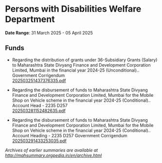 # Persons with Disabilities Welfare Department

**Date Range**: 31 March 2025 - 05 April 2025


## Funds
- Regarding the distribution of grants under 36-Subsidiary Grants (Salary) to Maharashtra State Divyang Finance and Development Corporation Limited, Mumbai in the financial year 2024-25 (Unconditional).. Government Corrigendum\
  [202503251437376335.pdf](https://gr.maharashtra.gov.in/Site/Upload/Government%20Resolutions/English/202503251437376335.pdf)

- Regarding the disbursement of funds to Maharashtra State Divyang Finance and Development Corporation Limited, Mumbai for the Mobile Shop on Vehicle scheme in the financial year 2024-25 (Conditional).. Account Head - 2235 D257\
  [202503281152482635.pdf](https://gr.maharashtra.gov.in/Site/Upload/Government%20Resolutions/English/202503281152482635.pdf)

- Regarding the disbursement of funds to Maharashtra State Divyang Finance and Development Corporation Limited, Mumbai for the Mobile Shop on Vehicle scheme in the financial year 2024-25 (Conditional).. Account Heading - 2235 D257 Government Corrigendum\
  [202503291433253035.pdf](https://gr.maharashtra.gov.in/Site/Upload/Government%20Resolutions/English/202503291433253035.pdf)


*Archives of earlier summaries are available at http://mahsummary.orgpedia.in/en/archive.html*